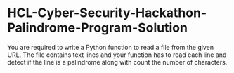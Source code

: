 # HCL-Cyber-Security-Hackathon-Palindrome-Program-Solution
You are required to write a Python function to read a file from the given URL. The file contains text lines and your function has to read each line and detect if the line is a palindrome along with count the number of characters.
